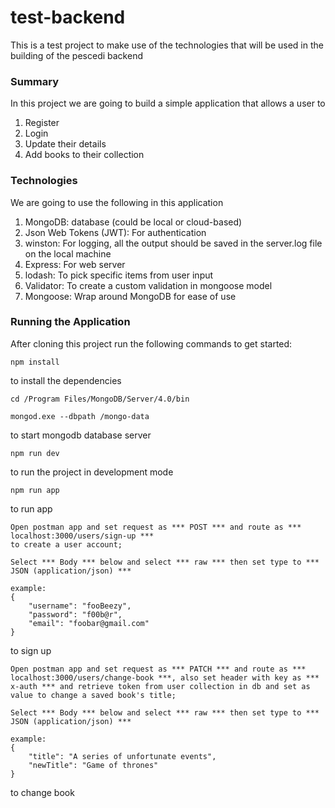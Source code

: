 # test-backend
This is a test project to make use of the technologies that will be used in the building of the pescedi backend

### Summary
In this project we are going to build a simple application that allows a user to 
1. Register
2. Login
3. Update their details 
4. Add books to their collection 

### Technologies
We are going to use the following in this application
1. MongoDB: database (could be local or cloud-based)
2. Json Web Tokens (JWT): For authentication
3. winston: For logging, all the output should be saved in the server.log file on the local machine
4. Express: For web server
5. lodash: To pick specific items from user input
6. Validator: To create a custom validation in mongoose model
7. Mongoose: Wrap around MongoDB for ease of use

### Running the Application
After cloning this project run the following commands to get started:

```
npm install
```

to install the dependencies

```
cd /Program Files/MongoDB/Server/4.0/bin

mongod.exe --dbpath /mongo-data 
```

to start mongodb database server

```
npm run dev 
```

to run the project in development mode

```
npm run app 
```

to run app

```
Open postman app and set request as *** POST *** and route as *** localhost:3000/users/sign-up ***
to create a user account;

Select *** Body *** below and select *** raw *** then set type to *** JSON (application/json) ***

example:
{
	"username": "fooBeezy",
	"password": "f00b@r",
	"email": "foobar@gmail.com"
} 
```

to sign up


```
Open postman app and set request as *** PATCH *** and route as *** localhost:3000/users/change-book ***, also set header with key as *** x-auth *** and retrieve token from user collection in db and set as value to change a saved book's title;

Select *** Body *** below and select *** raw *** then set type to *** JSON (application/json) ***

example:
{
	"title": "A series of unfortunate events",
	"newTitle": "Game of thrones"
} 
```

to change book


